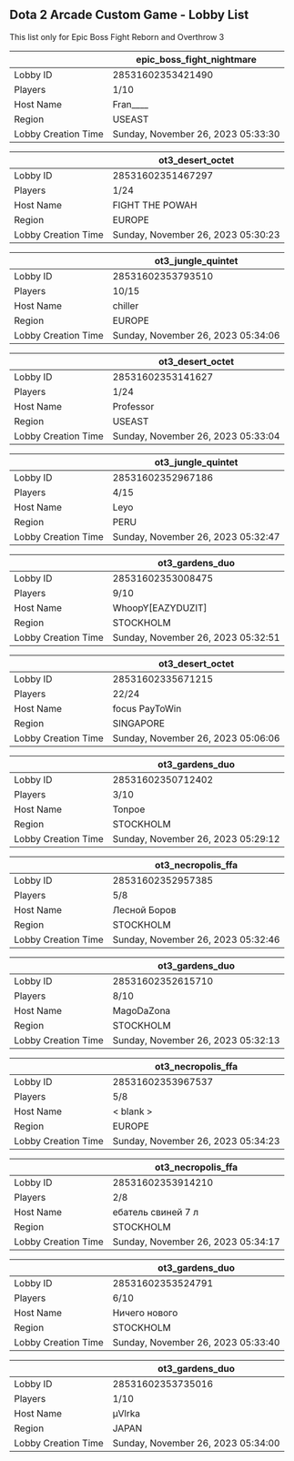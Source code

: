 ## Dota 2 Arcade Custom Game - Lobby List

This list only for Epic Boss Fight Reborn and Overthrow 3

|  | epic_boss_fight_nightmare |
| ------ | ------ |
| Lobby ID | 28531602353421490 |
| Players | 1/10 |
| Host Name | Fran____ |
| Region | USEAST |
| Lobby Creation Time | Sunday, November 26, 2023 05:33:30 |


|  | ot3_desert_octet |
| ------ | ------ |
| Lobby ID | 28531602351467297 |
| Players | 1/24 |
| Host Name | FIGHT THE POWAH |
| Region | EUROPE |
| Lobby Creation Time | Sunday, November 26, 2023 05:30:23 |


|  | ot3_jungle_quintet |
| ------ | ------ |
| Lobby ID | 28531602353793510 |
| Players | 10/15 |
| Host Name | chiller |
| Region | EUROPE |
| Lobby Creation Time | Sunday, November 26, 2023 05:34:06 |


|  | ot3_desert_octet |
| ------ | ------ |
| Lobby ID | 28531602353141627 |
| Players | 1/24 |
| Host Name | Professor |
| Region | USEAST |
| Lobby Creation Time | Sunday, November 26, 2023 05:33:04 |


|  | ot3_jungle_quintet |
| ------ | ------ |
| Lobby ID | 28531602352967186 |
| Players | 4/15 |
| Host Name | Leyo |
| Region | PERU |
| Lobby Creation Time | Sunday, November 26, 2023 05:32:47 |


|  | ot3_gardens_duo |
| ------ | ------ |
| Lobby ID | 28531602353008475 |
| Players | 9/10 |
| Host Name | WhoopY[EAZYDUZIT] |
| Region | STOCKHOLM |
| Lobby Creation Time | Sunday, November 26, 2023 05:32:51 |


|  | ot3_desert_octet |
| ------ | ------ |
| Lobby ID | 28531602335671215 |
| Players | 22/24 |
| Host Name | focus PayToWin |
| Region | SINGAPORE |
| Lobby Creation Time | Sunday, November 26, 2023 05:06:06 |


|  | ot3_gardens_duo |
| ------ | ------ |
| Lobby ID | 28531602350712402 |
| Players | 3/10 |
| Host Name | Tonpoe |
| Region | STOCKHOLM |
| Lobby Creation Time | Sunday, November 26, 2023 05:29:12 |


|  | ot3_necropolis_ffa |
| ------ | ------ |
| Lobby ID | 28531602352957385 |
| Players | 5/8 |
| Host Name | Лесной Боров |
| Region | STOCKHOLM |
| Lobby Creation Time | Sunday, November 26, 2023 05:32:46 |


|  | ot3_gardens_duo |
| ------ | ------ |
| Lobby ID | 28531602352615710 |
| Players | 8/10 |
| Host Name | MagoDaZona |
| Region | STOCKHOLM |
| Lobby Creation Time | Sunday, November 26, 2023 05:32:13 |


|  | ot3_necropolis_ffa |
| ------ | ------ |
| Lobby ID | 28531602353967537 |
| Players | 5/8 |
| Host Name | < blank > |
| Region | EUROPE |
| Lobby Creation Time | Sunday, November 26, 2023 05:34:23 |


|  | ot3_necropolis_ffa |
| ------ | ------ |
| Lobby ID | 28531602353914210 |
| Players | 2/8 |
| Host Name | ебатель свиней 7 л |
| Region | STOCKHOLM |
| Lobby Creation Time | Sunday, November 26, 2023 05:34:17 |


|  | ot3_gardens_duo |
| ------ | ------ |
| Lobby ID | 28531602353524791 |
| Players | 6/10 |
| Host Name | Ничего нового |
| Region | STOCKHOLM |
| Lobby Creation Time | Sunday, November 26, 2023 05:33:40 |


|  | ot3_gardens_duo |
| ------ | ------ |
| Lobby ID | 28531602353735016 |
| Players | 1/10 |
| Host Name | μVlrka |
| Region | JAPAN |
| Lobby Creation Time | Sunday, November 26, 2023 05:34:00 |


